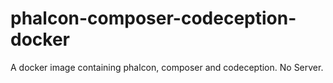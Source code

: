 # phalcon-composer-codeception-docker
A docker image containing phalcon, composer and codeception. No Server.
